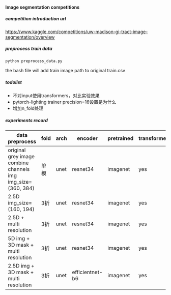 #### Image segmentation competitions

##### competition introduction url

https://www.kaggle.com/competitions/uw-madison-gi-tract-image-segmentation/overview

##### preprocess train data

```bash
python preprocess_data.py
``` 

the bash file will add train image path to original train.csv

##### todolist

- 不对input使用transformers，对比实验效果
- pytorch-lighting trainer precision=16设置是为什么
- 增加n_fold处理

##### experiments record

| data preprocess                                              | fold | arch | encoder  | pretrained | transformers | loss function              | valid loss | submit score |
|--------------------------------------------------------------|------|------|----------|------------|--------------|----------------------------|------------|--------------|
| original grey image combine channels img img_size=(360, 384) | 单模   |unet             | resnet34 | imagenet   | yes          | 0.5BSELoss + 0.5TverskyLoss | 0.11649    | 0.834        |
| 2.5D img_size=(160, 194)                                     | 3折   |unet             | resnet34 | imagenet   | yes          | 0.5BSELoss + 0.5TverskyLoss | 0.13349    | 0.762        |
| 2.5D + multi resolution                                      | 3折   |unet             | resnet34 | imagenet   | yes          | 0.5BSELoss + 0.5TverskyLoss | 0.09906    | 0.857        |
| 5D img + 3D mask + multi resolution                          | 3折   |unet             | resnet34 | imagenet   | yes          | 0.5BSELoss + 0.5TverskyLoss | 0.10       | 0.853        |
| 2.5D img + 3D mask + multi resolution                        | 3折   |unet             | efficientnet-b6 | imagenet   | yes          | 0.5BSELoss + 0.5TverskyLoss | 0.07       | 0.846        |

